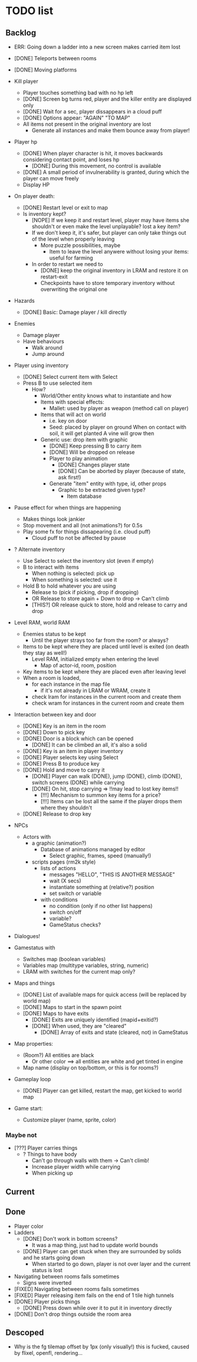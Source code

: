 # TODO list

## Backlog

- ERR: Going down a ladder into a new screen makes carried item lost

- [DONE] Teleports between rooms
- [DONE] Moving platforms
- Kill player
    - Player touches something bad with no hp left
    - [DONE] Screen bg turns red, player and the killer entity are displayed only
    - [DONE] Wait for a sec, player dissappears in a cloud puff
    - [DONE] Options appear: "AGAIN" "TO MAP"
    - All items not present in the original inventory are lost
        - Generate all instances and make them bounce away from player!
- Player hp
    - [DONE] When player character is hit, it moves backwards considering contact point, and loses hp
        - [DONE] During this movement, no control is available
    - [DONE] A small period of invulnerability is granted, during which the player can move freely
    - Display HP

- On player death:
    - [DONE] Restart level or exit to map
    - Is inventory kept?
        - [NOPE] If we keep it and restart level, player may have items she shouldn't or even make the level unplayable? lost a key item?
        - If we don't keep it, it's safer, but player can only take things out of the level when properly leaving
            - More puzzle possibilities, maybe
                - Item to leave the level anywere without losing your items: useful for farming
        - In order to restart we need to 
            - [DONE] keep the original inventory in LRAM and restore it on restart-exit
            - Checkpoints have to store temporary inventory without overwriting the original one


- Hazards
    - [DONE] Basic: Damage player / kill directly

- Enemies
    - Damage player
    - Have behaviours
        - Walk around
        - Jump around

- Player using inventory
    - [DONE] Select current item with Select
    - Press B to use selected item
        - How?
            - World/Other entity knows what to instantiate and how
            - Items with special effects:
                - Mallet: used by player as weapon (method call on player)
            - Items that will act on world
                - i.e. key on door
                - Seed: placed by player on ground
                    When on contact with soil, it will get planted
                    A vine will grow then
            - Generic use: drop item with graphic
                - [DONE] Keep pressing B to carry item
                - [DONE] Will be dropped on release
                - Player to play animation
                    - [DONE] Changes player state
                    - [DONE] Can be aborted by player (because of state, ask first!)
                - Generate "item" entity with type, id, other props
                    - Graphic to be extracted given type?
                        - Item database

- Pause effect for when things are happening
    - Makes things look jankier
    - Stop movement and all (not animations?) for 0.5s
    - Play some fx for things dissapearing (i.e. cloud puff)
        - Cloud puff to not be affected by pause

- ? Alternate inventory
    - Use Select to select the inventory slot (even if empty)
    - B to interact with items
        - When nothing is selected: pick up
        - When something is selected: use it
    - Hold B to hold whatever you are using
        - Release to (pick if picking, drop if dropping)
        - OR Release to store again + Down to drop -> Can't climb
        - [THIS?] OR release quick to store, hold and release to carry and drop

- Level RAM, world RAM
    - Enemies status to be kept
        - Until the player strays too far from the room? or always?
    - Items to be kept where they are placed until level is exited (on death they stay as well!)
        - Level RAM, initialized empty when entering the level 
            - Map of actor-id, room, position
    - Key items to be kept where they are placed even after leaving level
    - When a room is loaded,
        - for each instance in the map file
            - if it's not already in LRAM or WRAM, create it
        - check lram for instances in the current room and create them
        - check wram for instances in the current room and create them

- Interaction between key and door
    - [DONE] Key is an item in the room
    - [DONE] Down to pick key
    - [DONE] Door is a block which can be opened
        - [DONE] It can be climbed an all, it's also a solid
    - [DONE] Key is an item in player inventory
    - [DONE] Player selects key using Select
    - [DONE] Press B to produce key
    - [DONE] Hold and move to carry it
        - [DONE] Player can walk (DONE), jump (DONE), climb (DONE), switch screens (DONE) while carrying
        - [DONE] On hit, stop carrying => !!may lead to lost key items!!
            - [!!!] Mechanism to summon key items for a price?
            - [!!!] Items can be lost all the same if the player drops them where they shouldn't
    - [DONE] Release to drop key

- NPCs
    - Actors with
        - a graphic (animation?)
            - Database of animations managed by editor
                - Select graphic, frames, speed (manually!)
        - scripts pages (rm2k style)
            - lists of actions
                - messages "HELLO", "THIS IS ANOTHER MESSAGE"
                - wait (X secs)
                - instantiate something at (relative?) position
                - set switch or variable
            - with conditions
                - no condition (only if no other list happens)
                - switch on/off
                - variable?
                - GameStatus checks?

- Dialogues!

- Gamestatus with
    - Switches map (boolean variables)
    - Variables map (multitype variables, string, numeric)
    - LRAM with switches for the current map only?

- Maps and things
    - [DONE] List of available maps for quick access (will be replaced by world map)
    - [DONE] Maps to start in the spawn point
    - [DONE] Maps to have exits
        - [DONE] Exits are uniquely identified (mapid+exitid?)
        - [DONE] When used, they are "cleared"
            - [DONE] Array of exits and state (cleared, not) in GameStatus

- Map properties: 
    - (Room?) All entities are black
        - Or other color ==> all entities are white and get tinted in engine
    - Map name (display on top/bottom, or this is for rooms?)
    
- Gameplay loop
    - [DONE] Player can get killed, restart the map, get kicked to world map

- Game start:
    - Customize player (name, sprite, color)

### Maybe not

- [???] Player carries things
    - ? Things to have body
        - Can't go through walls with them -> Can't climb!
        - Increase player width while carrying
        - When picking up

## Current

## Done

- Player color
- Ladders
    - [DONE] Don't work in bottom screens?
        - It was a map thing, just had to update world bounds
    - [DONE] Player can get stuck when they are surrounded by solids and he starts going down
        - When started to go down, player is not over layer and the current status is lost
- Navigating between rooms fails sometimes
    - Signs were inverted
- [FIXED] Navigating between rooms fails sometimes
- [FIXED] Player releasing item fails on the end of 1 tile high tunnels
- [DONE] Player picks things
    - [DONE] Press down while over it to put it in inventory directly
- [DONE] Don't drop things outside the room area

## Descoped

- Why is the fg tilemap offset by 1px (only visually!)
    this is fucked, caused by flixel, openfl, rendering...
